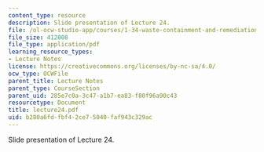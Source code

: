 ```yaml
---
content_type: resource
description: Slide presentation of Lecture 24.
file: /ol-ocw-studio-app/courses/1-34-waste-containment-and-remediation-technology-spring-2004/b280a6fdfbf42ce75040faf943c329ac_lecture24.pdf
file_size: 412008
file_type: application/pdf
learning_resource_types:
- Lecture Notes
license: https://creativecommons.org/licenses/by-nc-sa/4.0/
ocw_type: OCWFile
parent_title: Lecture Notes
parent_type: CourseSection
parent_uid: 285e7c0a-3c47-a1b7-ea83-f80f96a90c43
resourcetype: Document
title: lecture24.pdf
uid: b280a6fd-fbf4-2ce7-5040-faf943c329ac
---
```

Slide presentation of Lecture 24.